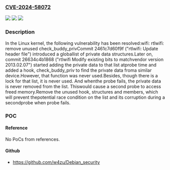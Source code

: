### [CVE-2024-58072](https://cve.mitre.org/cgi-bin/cvename.cgi?name=CVE-2024-58072)
![](https://img.shields.io/static/v1?label=Product&message=Linux&color=blue)
![](https://img.shields.io/static/v1?label=Version&message=26634c4b1868323f49f8cd24c3493b57819867fd%3C%20f801e754efa21bd61b3cc15ec7565696165b272f%20&color=brighgreen)
![](https://img.shields.io/static/v1?label=Vulnerability&message=n%2Fa&color=brighgreen)

### Description

In the Linux kernel, the following vulnerability has been resolved:wifi: rtlwifi: remove unused check_buddy_privCommit 2461c7d60f9f ("rtlwifi: Update header file") introduced a globallist of private data structures.Later on, commit 26634c4b1868 ("rtlwifi Modify existing bits to matchvendor version 2013.02.07") started adding the private data to that list atprobe time and added a hook, check_buddy_priv to find the private data froma similar device.However, that function was never used.Besides, though there is a lock for that list, it is never used. And whenthe probe fails, the private data is never removed from the list. Thiswould cause a second probe to access freed memory.Remove the unused hook, structures and members, which will prevent thepotential race condition on the list and its corruption during a secondprobe when probe fails.

### POC

#### Reference
No PoCs from references.

#### Github
- https://github.com/w4zu/Debian_security

